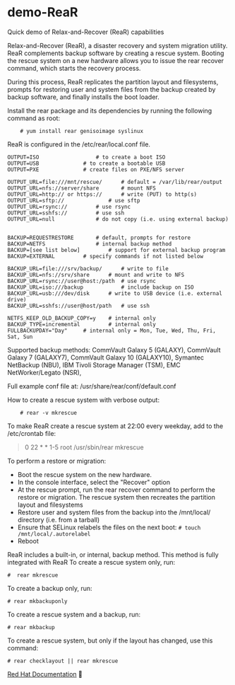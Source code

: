 # demo-ReaR

Quick demo of Relax-and-Recover (ReaR) capabilities

Relax-and-Recover (ReaR), a disaster recovery and system migration utility.  ReaR complements backup software by creating a rescue system. Booting the rescue system on a new hardware allows you to issue the rear recover command, which starts the recovery process.

During this process, ReaR replicates the partition layout and filesystems, prompts for restoring user and system files from the backup created by backup software, and finally installs the boot loader.

Install the rear package and its dependencies by running the following command as root:
```
	# yum install rear genisoimage syslinux
```

ReaR is configured in the /etc/rear/local.conf file.
```
OUTPUT=ISO					# to create a boot ISO
OUTPUT=USB				# to create a bootable USB
OUTPUT=PXE				# create files on PXE/NFS server

OUTPUT_URL=file:///mnt/rescue/		# default = /var/lib/rear/output
OUTPUT_URL=nfs://server/share		# mount NFS
OUTPUT_URL=http:// or https://		# write (PUT) to http(s)
OUTPUT_URL=sftp://				# use sftp
OUTPUT_URL=rsync://			# use rsync
OUTPUT_URL=sshfs://			# use ssh
OUTPUT_URL=null				# do not copy (i.e. using external backup)


BACKUP=REQUESTRESTORE		# default, prompts for restore
BACKUP=NETFS				# internal backup method
BACKUP=[see list below]			# support for external backup program
BACKUP=EXTERNAL			# specify commands if not listed below

BACKUP_URL=file:///srv/backup/		# write to file
BACKUP_URL=nfs://srv/share		# mount and write to NFS
BACKUP_URL=rsync://user@host:/path	# use rsync
BACKUP_URL=iso:///backup			# include backup on ISO
BACKUP_URL=usb:///dev/disk		# write to USB device (i.e. external drive)
BACKUP_URL=sshfs://user@host/path	# use ssh

NETFS_KEEP_OLD_BACKUP_COPY=y	# internal only
BACKUP_TYPE=incremental			# internal only
FULLBACKUPDAY="Day"		# internal only = Mon, Tue, Wed, Thu, Fri, Sat, Sun
```
Supported backup methods:  CommVault Galaxy 5 (GALAXY), CommVault Galaxy 7 (GALAXY7), CommVault Galaxy 10 (GALAXY10), Symantec NetBackup (NBU), IBM Tivoli Storage Manager (TSM), EMC NetWorker/Legato (NSR),

Full example conf file at: /usr/share/rear/conf/default.conf

How to create a rescue system with verbose output:
```
	# rear -v mkrescue
```
To make ReaR create a rescue system at 22:00 every weekday, add to the /etc/crontab file:
>	0 22 * * 1-5 root /usr/sbin/rear mkrescue

To perform a restore or migration:
* Boot the rescue system on the new hardware.
* In the console interface, select the "Recover" option
* At the rescue prompt, run the rear recover command to perform the restore or migration. The rescue system then recreates the partition layout and filesystems
* Restore user and system files from the backup into the /mnt/local/ directory (i.e. from a tarball)
* Ensure that SELinux relabels the files on the next boot: ```# touch /mnt/local/.autorelabel```
* Reboot

ReaR includes a built-in, or internal, backup method. This method is fully integrated with ReaR
To create a rescue system only, run:
```
#  rear mkrescue
```
To create a backup only, run:
```
# rear mkbackuponly
```
To create a rescue system and a backup, run:
```
# rear mkbackup
```
To create a rescue system, but only if the layout has changed, use this command:
```
# rear checklayout || rear mkrescue
```

[Red Hat Documentation](https://access.redhat.com/documentation/en-us/red_hat_enterprise_linux/7/html/system_administrators_guide/ch-relax-and-recover_rear)


